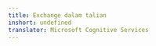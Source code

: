```yaml
---
title: Exchange dalam talian
inshort: undefined
translator: Microsoft Cognitive Services
---
```




